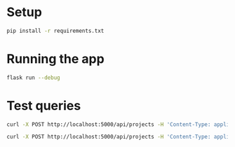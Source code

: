 # Setup

```bash
pip install -r requirements.txt
```

# Running the app

```bash
flask run --debug
```

# Test queries

```bash
curl -X POST http://localhost:5000/api/projects -H 'Content-Type: application/json' -d '{"query": "projects launched by prestige after 2022"}'

curl -X POST http://localhost:5000/api/projects -H 'Content-Type: application/json' -d '{"query": "projects launched by prestige after 2023 in varthur"}'
```
